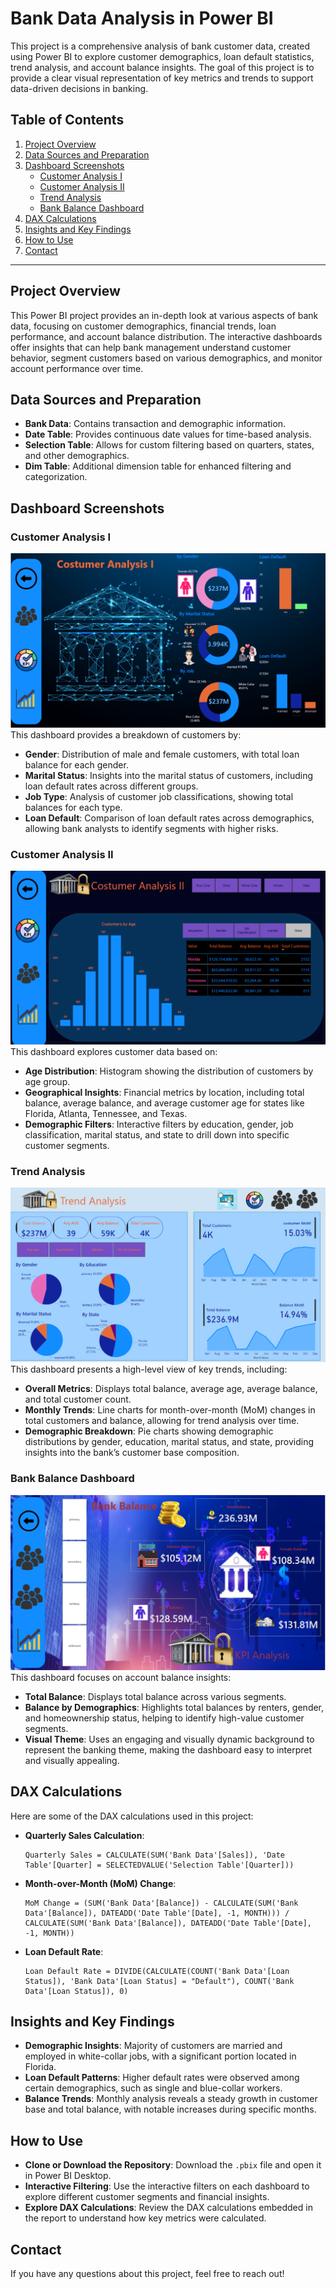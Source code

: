 # Bank Data Analysis in Power BI

This project is a comprehensive analysis of bank customer data, created using Power BI to explore customer demographics, loan default statistics, trend analysis, and account balance insights. The goal of this project is to provide a clear visual representation of key metrics and trends to support data-driven decisions in banking.

## Table of Contents
1. [Project Overview](#project-overview)
2. [Data Sources and Preparation](#data-sources-and-preparation)
3. [Dashboard Screenshots](#dashboard-screenshots)
   - [Customer Analysis I](#customer-analysis-i)
   - [Customer Analysis II](#customer-analysis-ii)
   - [Trend Analysis](#trend-analysis)
   - [Bank Balance Dashboard](#bank-balance-dashboard)
4. [DAX Calculations](#dax-calculations)
5. [Insights and Key Findings](#insights-and-key-findings)
6. [How to Use](#how-to-use)
7. [Contact](#contact)

---

## Project Overview
This Power BI project provides an in-depth look at various aspects of bank data, focusing on customer demographics, financial trends, loan performance, and account balance distribution. The interactive dashboards offer insights that can help bank management understand customer behavior, segment customers based on various demographics, and monitor account performance over time.

## Data Sources and Preparation
- **Bank Data**: Contains transaction and demographic information.
- **Date Table**: Provides continuous date values for time-based analysis.
- **Selection Table**: Allows for custom filtering based on quarters, states, and other demographics.
- **Dim Table**: Additional dimension table for enhanced filtering and categorization.

## Dashboard Screenshots

### Customer Analysis I
![Customer Analysis I](images/Customer_Analysis_1.png)
This dashboard provides a breakdown of customers by:
- **Gender**: Distribution of male and female customers, with total loan balance for each gender.
- **Marital Status**: Insights into the marital status of customers, including loan default rates across different groups.
- **Job Type**: Analysis of customer job classifications, showing total balances for each type.
- **Loan Default**: Comparison of loan default rates across demographics, allowing bank analysts to identify segments with higher risks.

### Customer Analysis II
![Customer Analysis II](images/Customer_Analysis_2.png)
This dashboard explores customer data based on:
- **Age Distribution**: Histogram showing the distribution of customers by age group.
- **Geographical Insights**: Financial metrics by location, including total balance, average balance, and average customer age for states like Florida, Atlanta, Tennessee, and Texas.
- **Demographic Filters**: Interactive filters by education, gender, job classification, marital status, and state to drill down into specific customer segments.

### Trend Analysis
![Trend Analysis](images/Trend_Analysis.png)
This dashboard presents a high-level view of key trends, including:
- **Overall Metrics**: Displays total balance, average age, average balance, and total customer count.
- **Monthly Trends**: Line charts for month-over-month (MoM) changes in total customers and balance, allowing for trend analysis over time.
- **Demographic Breakdown**: Pie charts showing demographic distributions by gender, education, marital status, and state, providing insights into the bank’s customer base composition.

### Bank Balance Dashboard
![Bank Balance](images/Bank_Balance.png)
This dashboard focuses on account balance insights:
- **Total Balance**: Displays total balance across various segments.
- **Balance by Demographics**: Highlights total balances by renters, gender, and homeownership status, helping to identify high-value customer segments.
- **Visual Theme**: Uses an engaging and visually dynamic background to represent the banking theme, making the dashboard easy to interpret and visually appealing.

## DAX Calculations
Here are some of the DAX calculations used in this project:
- **Quarterly Sales Calculation**:
  ```DAX
  Quarterly Sales = CALCULATE(SUM('Bank Data'[Sales]), 'Date Table'[Quarter] = SELECTEDVALUE('Selection Table'[Quarter]))
  ```
- **Month-over-Month (MoM) Change**:
  ```DAX
  MoM Change = (SUM('Bank Data'[Balance]) - CALCULATE(SUM('Bank Data'[Balance]), DATEADD('Date Table'[Date], -1, MONTH))) / CALCULATE(SUM('Bank Data'[Balance]), DATEADD('Date Table'[Date], -1, MONTH))
  ```
- **Loan Default Rate**:
  ```DAX
  Loan Default Rate = DIVIDE(CALCULATE(COUNT('Bank Data'[Loan Status]), 'Bank Data'[Loan Status] = "Default"), COUNT('Bank Data'[Loan Status]), 0)
  ```

## Insights and Key Findings
- **Demographic Insights**: Majority of customers are married and employed in white-collar jobs, with a significant portion located in Florida.
- **Loan Default Patterns**: Higher default rates were observed among certain demographics, such as single and blue-collar workers.
- **Balance Trends**: Monthly analysis reveals a steady growth in customer base and total balance, with notable increases during specific months.

## How to Use
- **Clone or Download the Repository**: Download the `.pbix` file and open it in Power BI Desktop.
- **Interactive Filtering**: Use the interactive filters on each dashboard to explore different customer segments and financial insights.
- **Explore DAX Calculations**: Review the DAX calculations embedded in the report to understand how key metrics were calculated.

## Contact
If you have any questions about this project, feel free to reach out!


